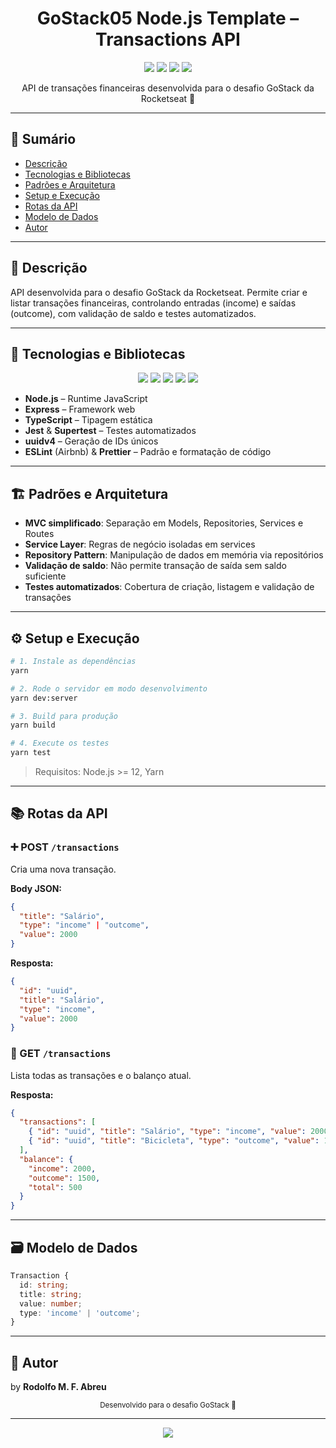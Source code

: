 <div align="center">
  <h1>GoStack05 Node.js Template – Transactions API</h1>
  <p>
    <img src="https://img.shields.io/badge/node-%3E%3D12.0.0-green" />
    <img src="https://img.shields.io/badge/license-MIT-blue.svg" />
    <img src="https://img.shields.io/badge/tests-Jest%20%26%20Supertest-brightgreen" />
    <img src="https://img.shields.io/badge/code_style-prettier-ff69b4.svg" />
  </p>
  <p>API de transações financeiras desenvolvida para o desafio GoStack da Rocketseat 🚀</p>
</div>

---

## 📑 Sumário
- [Descrição](#descrição)
- [Tecnologias e Bibliotecas](#tecnologias-e-bibliotecas)
- [Padrões e Arquitetura](#padrões-e-arquitetura)
- [Setup e Execução](#setup-e-execução)
- [Rotas da API](#rotas-da-api)
- [Modelo de Dados](#modelo-de-dados)
- [Autor](#autor)

---

## 📝 Descrição
API desenvolvida para o desafio GoStack da Rocketseat. Permite criar e listar transações financeiras, controlando entradas (income) e saídas (outcome), com validação de saldo e testes automatizados.

---

## 🚀 Tecnologias e Bibliotecas

<div align="center">
  <img src="https://img.shields.io/badge/Node.js-339933?style=for-the-badge&logo=nodedotjs&logoColor=white" />
  <img src="https://img.shields.io/badge/Express-000000?style=for-the-badge&logo=express&logoColor=white" />
  <img src="https://img.shields.io/badge/TypeScript-3178C6?style=for-the-badge&logo=typescript&logoColor=white" />
  <img src="https://img.shields.io/badge/Jest-C21325?style=for-the-badge&logo=jest&logoColor=white" />
  <img src="https://img.shields.io/badge/Prettier-F7B93E?style=for-the-badge&logo=prettier&logoColor=white" />
</div>

- **Node.js** – Runtime JavaScript
- **Express** – Framework web
- **TypeScript** – Tipagem estática
- **Jest** & **Supertest** – Testes automatizados
- **uuidv4** – Geração de IDs únicos
- **ESLint** (Airbnb) & **Prettier** – Padrão e formatação de código

---

## 🏗️ Padrões e Arquitetura
- **MVC simplificado**: Separação em Models, Repositories, Services e Routes
- **Service Layer**: Regras de negócio isoladas em services
- **Repository Pattern**: Manipulação de dados em memória via repositórios
- **Validação de saldo**: Não permite transação de saída sem saldo suficiente
- **Testes automatizados**: Cobertura de criação, listagem e validação de transações

---

## ⚙️ Setup e Execução

```bash
# 1. Instale as dependências
yarn

# 2. Rode o servidor em modo desenvolvimento
yarn dev:server

# 3. Build para produção
yarn build

# 4. Execute os testes
yarn test
```

> Requisitos: Node.js >= 12, Yarn

---

## 📚 Rotas da API

### ➕ POST `/transactions`
Cria uma nova transação.

**Body JSON:**
```json
{
  "title": "Salário",
  "type": "income" | "outcome",
  "value": 2000
}
```
**Resposta:**
```json
{
  "id": "uuid",
  "title": "Salário",
  "type": "income",
  "value": 2000
}
```

### 📄 GET `/transactions`
Lista todas as transações e o balanço atual.

**Resposta:**
```json
{
  "transactions": [
    { "id": "uuid", "title": "Salário", "type": "income", "value": 2000 },
    { "id": "uuid", "title": "Bicicleta", "type": "outcome", "value": 1500 }
  ],
  "balance": {
    "income": 2000,
    "outcome": 1500,
    "total": 500
  }
}
```

---

## 🗃️ Modelo de Dados

```ts
Transaction {
  id: string;
  title: string;
  value: number;
  type: 'income' | 'outcome';
}
```

---

## 👤 Autor
by **Rodolfo M. F. Abreu**
<p align="center">
  <sub>Desenvolvido para o desafio GoStack 🚀</sub>
</p>

---

<p align="center">
  <img src="https://img.shields.io/badge/Feito%20com%20%E2%9D%A4%20por-Rocketseat-blueviolet" />
</p>


